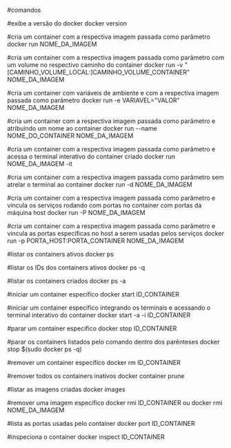 #comandos

#exibe a versão do docker
docker version

#cria um container com a respectiva imagem passada como parâmetro
docker run NOME_DA_IMAGEM

#cria um container com a respectiva imagem passada como parâmetro com um volume no respectivo caminho do container
docker run -v "[CAMINHO_VOLUME_LOCAL:]CAMINHO_VOLUME_CONTAINER" NOME_DA_IMAGEM

#cria um container com variáveis de ambiente e com a respectiva imagem passada como parâmetro
docker run -e VARIAVEL="VALOR" NOME_DA_IMAGEM

#cria um container com a respectiva imagem passada como parâmetro e atribuindo um nome ao container
docker run --name NOME_DO_CONTAINER NOME_DA_IMAGEM

#cria um container com a respectiva imagem passada como parâmetro e acessa o terminal interativo do container criado
docker run NOME_DA_IMAGEM -it

#cria um container com a respectiva imagem passada como parâmetro sem atrelar o terminal ao container
docker run -d NOME_DA_IMAGEM

#cria um container com a respectiva imagem passada como parâmetro e vincula os serviços rodando com portas no container com portas da máquina host
docker run -P NOME_DA_IMAGEM

#cria um container com a respectiva imagem passada como parâmetro e vincula as portas específicas no host a serem usadas pelos serviços
docker run -p PORTA_HOST:PORTA_CONTAINER NOME_DA_IMAGEM

#listar os containers ativos
docker ps

#listar os IDs dos containers ativos
docker ps -q

#listar os containers criados
docker ps -a

#iniciar um container específico
docker start ID_CONTAINER

#iniciar um container específico integrando os terminais e acessando o terminal interativo do container
docker start -a -i ID_CONTAINER

#parar um container específico
docker stop ID_CONTAINER

#parar os containers listados pelo comando dentro dos parênteses
docker stop $(sudo docker ps -q)

#remover um container específico
docker rm ID_CONTAINER

#remover todos os containers inativos
docker container prune

#listar as imagens criadas
docker images

#remover uma imagem específico
docker rmi ID_CONTAINER ou docker rmi NOME_DA_IMAGEM

#lista as portas usadas pelo container
docker port ID_CONTAINER 

#inspeciona o container
docker inspect ID_CONTAINER




